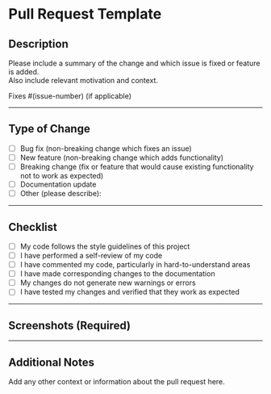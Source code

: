 # Pull Request Template

## Description

Please include a summary of the change and which issue is fixed or feature is added.  
Also include relevant motivation and context.

Fixes #(issue-number) (if applicable)

---

## Type of Change

- [ ] Bug fix (non-breaking change which fixes an issue)
- [ ] New feature (non-breaking change which adds functionality)
- [ ] Breaking change (fix or feature that would cause existing functionality not to work as expected)
- [ ] Documentation update
- [ ] Other (please describe):

---

## Checklist

- [ ] My code follows the style guidelines of this project
- [ ] I have performed a self-review of my code
- [ ] I have commented my code, particularly in hard-to-understand areas
- [ ] I have made corresponding changes to the documentation
- [ ] My changes do not generate new warnings or errors
- [ ] I have tested my changes and verified that they work as expected

---

## Screenshots (Required)

---

## Additional Notes

Add any other context or information about the pull request here.
